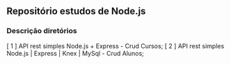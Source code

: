 ## Repositório estudos de Node.js

### Descrição diretórios

[ 1 ] API rest simples Node.js + Express - Crud Cursos;
[ 2 ] API rest simples Node.js | Express | Knex | MySql - Crud Alunos;
